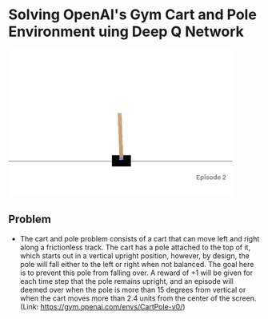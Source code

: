 # Solving OpenAI's Gym Cart and Pole Environment uing Deep Q Network

![](Image1.jpg) 

## Problem
- The cart and pole problem consists of a cart that can move left and right along a frictionless track. The cart has a pole attached to the top of it, which starts out in a vertical upright position, however, by design, the pole will fall either to the left or right when not balanced. The goal here is to prevent this pole from falling over. A reward of +1 will be given for each time step that the pole remains upright, and an episode will deemed over when the pole is more than 15 degrees from vertical or when the cart moves more than  2.4 units from the center of the screen. (Link: https://gym.openai.com/envs/CartPole-v0/)

